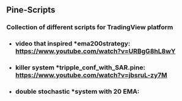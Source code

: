 ## Pine-Scripts

### Collection of different scripts for TradingView platform

* ### video that inspired *ema200strategy: https://www.youtube.com/watch?v=URBgG8hL8wY

* ### killer system *tripple_conf_with_SAR.pine: https://www.youtube.com/watch?v=jbsruL-zy7M

* ### double stochastic *system with 20 EMA: 
